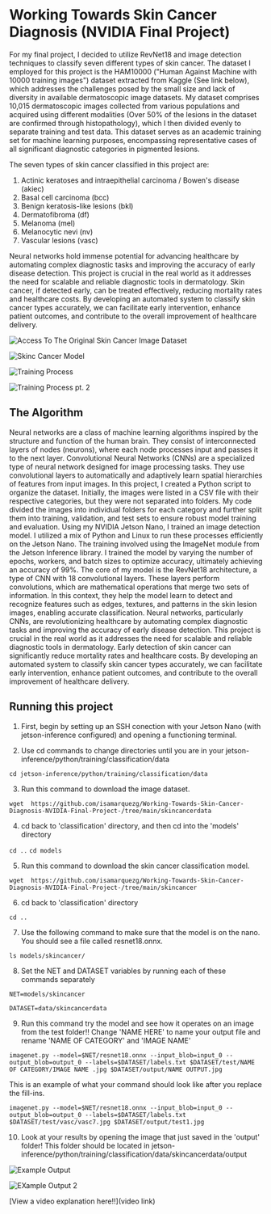 # Working Towards Skin Cancer Diagnosis (NVIDIA Final Project)

For my final project, I decided to utilize RevNet18 and image detection techniques to classify seven different types of skin cancer. The dataset I employed for this project is the HAM10000 ("Human Against Machine with 10000 training images") dataset extracted from Kaggle (See link below), which addresses the challenges posed by the small size and lack of diversity in available dermatoscopic image datasets. My dataset comprises 10,015 dermatoscopic images collected from various populations and acquired using different modalities (Over 50% of the lesions in the dataset are confirmed through histopathology), which I then divided evenly to separate training and test data. This dataset serves as an academic training set for machine learning purposes, encompassing representative cases of all significant diagnostic categories in pigmented lesions. 

The seven types of skin cancer classified in this project are:
1. Actinic keratoses and intraepithelial carcinoma / Bowen's disease (akiec)
2. Basal cell carcinoma (bcc)
3. Benign keratosis-like lesions (bkl)
4. Dermatofibroma (df)
5. Melanoma (mel)
6. Melanocytic nevi (nv)
7. Vascular lesions (vasc)

Neural networks hold immense potential for advancing healthcare by automating complex diagnostic tasks and improving the accuracy of early disease detection. This project is crucial in the real world as it addresses the need for scalable and reliable diagnostic tools in dermatology. Skin cancer, if detected early, can be treated effectively, reducing mortality rates and healthcare costs. By developing an automated system to classify skin cancer types accurately, we can facilitate early intervention, enhance patient outcomes, and contribute to the overall improvement of healthcare delivery.

![Access To The Original Skin Cancer Image Dataset](https://www.kaggle.com/datasets/kmader/skin-cancer-mnist-ham10000?select=HAM10000_metadata.csv)

![Skinc Cancer Model](https://github.com/user-attachments/assets/ec6b747f-2ab6-4b6f-9860-e64a2ea4a6ec)

![Training Process](https://github.com/user-attachments/assets/903a101b-5250-466e-92b4-aa414622968d)

![Training Process pt. 2](https://github.com/user-attachments/assets/04d10b07-89a5-4ab0-9161-b52b4cfb5d28)


## The Algorithm

Neural networks are a class of machine learning algorithms inspired by the structure and function of the human brain. They consist of interconnected layers of nodes (neurons), where each node processes input and passes it to the next layer. Convolutional Neural Networks (CNNs) are a specialized type of neural network designed for image processing tasks. They use convolutional layers to automatically and adaptively learn spatial hierarchies of features from input images. In this project, I created a Python script to organize the dataset. Initially, the images were listed in a CSV file with their respective categories, but they were not separated into folders. My code divided the images into individual folders for each category and further split them into training, validation, and test sets to ensure robust model training and evaluation. Using my NVIDIA Jetson Nano, I trained an image detection model. I utilized a mix of Python and Linux to run these processes efficiently on the Jetson Nano. The training involved using the ImageNet module from the Jetson Inference library. I trained the model by varying the number of epochs, workers, and batch sizes to optimize accuracy, ultimately achieving an accuracy of 99%. The core of my model is the RevNet18 architecture, a type of CNN with 18 convolutional layers. These layers perform convolutions, which are mathematical operations that merge two sets of information. In this context, they help the model learn to detect and recognize features such as edges, textures, and patterns in the skin lesion images, enabling accurate classification. Neural networks, particularly CNNs, are revolutionizing healthcare by automating complex diagnostic tasks and improving the accuracy of early disease detection. This project is crucial in the real world as it addresses the need for scalable and reliable diagnostic tools in dermatology. Early detection of skin cancer can significantly reduce mortality rates and healthcare costs. By developing an automated system to classify skin cancer types accurately, we can facilitate early intervention, enhance patient outcomes, and contribute to the overall improvement of healthcare delivery.

## Running this project
1. First, begin by setting up an SSH conection with your Jetson Nano (with jetson-inference configured) and opening a functioning terminal.
  
2. Use cd commands to change directories until you are in your jetson-inference/python/training/classification/data
   
`cd jetson-inference/python/training/classification/data`

3. Run this command to download the image dataset.

`wget  https://github.com/isamarquezg/Working-Towards-Skin-Cancer-Diagnosis-NVIDIA-Final-Project-/tree/main/skincancerdata`

4. cd back to 'classification' directory, and then cd into the 'models' directory 

`cd ..`
`cd models`

5. Run this command to download the skin cancer classification model.

`wget  https://github.com/isamarquezg/Working-Towards-Skin-Cancer-Diagnosis-NVIDIA-Final-Project-/tree/main/skincancer`

6. cd back to 'classification' directory

`cd ..`

7. Use the following command to make sure that the model is on the nano. You should see a file called resnet18.onnx.

 `ls models/skincancer/` 

8. Set the NET and DATASET variables by running each of these commands separately

`NET=models/skincancer`

`DATASET=data/skincancerdata`

9. Run this command try the model and see how it operates on an image from the test folder!! Change 'NAME HERE' to name your output file and rename 'NAME OF CATEGORY' and 'IMAGE NAME'
    
`imagenet.py --model=$NET/resnet18.onnx --input_blob=input_0 --output_blob=output_0 --labels=$DATASET/labels.txt $DATASET/test/NAME OF CATEGORY/IMAGE NAME .jpg $DATASET/output/NAME OUTPUT.jpg`

This is an example of what your command should look like after you replace the fill-ins.

`imagenet.py --model=$NET/resnet18.onnx --input_blob=input_0 --output_blob=output_0 --labels=$DATASET/labels.txt $DATASET/test/vasc/vasc7.jpg $DATASET/output/test1.jpg`

10. Look at your results by opening the image that just saved in the 'output' folder! This folder should be located in jetson-inference/python/training/classification/data/skincancerdata/output

![Example Output](https://github.com/user-attachments/assets/55858f82-f29d-43d1-b153-b811ed9a7542)

![EXample Output 2](https://github.com/user-attachments/assets/b91c7e52-0622-453c-9dcd-43047fcf1792)

[View a video explanation here!!](video link)
